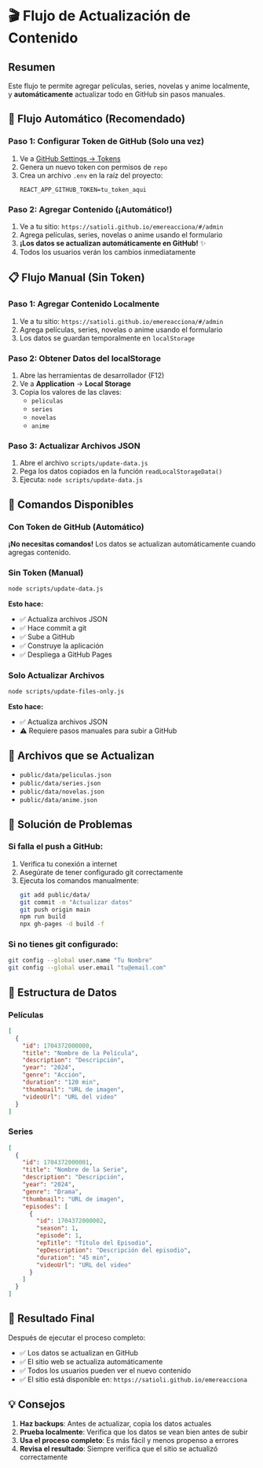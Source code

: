 # 🎬 Flujo de Actualización de Contenido

## Resumen
Este flujo te permite agregar películas, series, novelas y anime localmente, y **automáticamente** actualizar todo en GitHub sin pasos manuales.

## 🚀 Flujo Automático (Recomendado)

### Paso 1: Configurar Token de GitHub (Solo una vez)
1. Ve a [GitHub Settings → Tokens](https://github.com/settings/tokens)
2. Genera un nuevo token con permisos de `repo`
3. Crea un archivo `.env` en la raíz del proyecto:
   ```
   REACT_APP_GITHUB_TOKEN=tu_token_aqui
   ```

### Paso 2: Agregar Contenido (¡Automático!)
1. Ve a tu sitio: `https://satioli.github.io/emereacciona/#/admin`
2. Agrega películas, series, novelas o anime usando el formulario
3. **¡Los datos se actualizan automáticamente en GitHub!** ✨
4. Todos los usuarios verán los cambios inmediatamente

## 📋 Flujo Manual (Sin Token)

### Paso 1: Agregar Contenido Localmente
1. Ve a tu sitio: `https://satioli.github.io/emereacciona/#/admin`
2. Agrega películas, series, novelas o anime usando el formulario
3. Los datos se guardan temporalmente en `localStorage`

### Paso 2: Obtener Datos del localStorage
1. Abre las herramientas de desarrollador (F12)
2. Ve a **Application** → **Local Storage**
3. Copia los valores de las claves:
   - `peliculas`
   - `series`
   - `novelas`
   - `anime`

### Paso 3: Actualizar Archivos JSON
1. Abre el archivo `scripts/update-data.js`
2. Pega los datos copiados en la función `readLocalStorageData()`
3. Ejecuta: `node scripts/update-data.js`

## 🚀 Comandos Disponibles

### Con Token de GitHub (Automático)
**¡No necesitas comandos!** Los datos se actualizan automáticamente cuando agregas contenido.

### Sin Token (Manual)
```bash
node scripts/update-data.js
```
**Esto hace:**
- ✅ Actualiza archivos JSON
- ✅ Hace commit a git
- ✅ Sube a GitHub
- ✅ Construye la aplicación
- ✅ Despliega a GitHub Pages

### Solo Actualizar Archivos
```bash
node scripts/update-files-only.js
```
**Esto hace:**
- ✅ Actualiza archivos JSON
- ⚠️ Requiere pasos manuales para subir a GitHub

## 📁 Archivos que se Actualizan

- `public/data/peliculas.json`
- `public/data/series.json`
- `public/data/novelas.json`
- `public/data/anime.json`

## 🔧 Solución de Problemas

### Si falla el push a GitHub:
1. Verifica tu conexión a internet
2. Asegúrate de tener configurado git correctamente
3. Ejecuta los comandos manualmente:
   ```bash
   git add public/data/
   git commit -m "Actualizar datos"
   git push origin main
   npm run build
   npx gh-pages -d build -f
   ```

### Si no tienes git configurado:
```bash
git config --global user.name "Tu Nombre"
git config --global user.email "tu@email.com"
```

## 📝 Estructura de Datos

### Películas
```json
[
  {
    "id": 1704372000000,
    "title": "Nombre de la Película",
    "description": "Descripción",
    "year": "2024",
    "genre": "Acción",
    "duration": "120 min",
    "thumbnail": "URL de imagen",
    "videoUrl": "URL del video"
  }
]
```

### Series
```json
[
  {
    "id": 1704372000001,
    "title": "Nombre de la Serie",
    "description": "Descripción",
    "year": "2024",
    "genre": "Drama",
    "thumbnail": "URL de imagen",
    "episodes": [
      {
        "id": 1704372000002,
        "season": 1,
        "episode": 1,
        "epTitle": "Título del Episodio",
        "epDescription": "Descripción del episodio",
        "duration": "45 min",
        "videoUrl": "URL del video"
      }
    ]
  }
]
```

## 🎯 Resultado Final

Después de ejecutar el proceso completo:
- ✅ Los datos se actualizan en GitHub
- ✅ El sitio web se actualiza automáticamente
- ✅ Todos los usuarios pueden ver el nuevo contenido
- ✅ El sitio está disponible en: `https://satioli.github.io/emereacciona`

## 💡 Consejos

1. **Haz backups**: Antes de actualizar, copia los datos actuales
2. **Prueba localmente**: Verifica que los datos se vean bien antes de subir
3. **Usa el proceso completo**: Es más fácil y menos propenso a errores
4. **Revisa el resultado**: Siempre verifica que el sitio se actualizó correctamente
